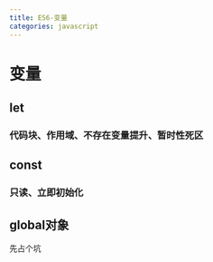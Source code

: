 ```yaml
---
title: ES6-变量
categories: javascript
---
```


# 变量

## let

### 代码块、作用域、不存在变量提升、暂时性死区

## const

### 只读、立即初始化

## global对象


先占个坑